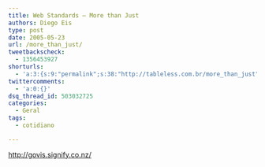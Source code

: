 ```yaml
---
title: Web Standards – More than Just
authors: Diego Eis
type: post
date: 2005-05-23
url: /more_than_just/
tweetbackscheck:
  - 1356453927
shorturls:
  - 'a:3:{s:9:"permalink";s:38:"http://tableless.com.br/more_than_just";s:7:"tinyurl";s:26:"http://tinyurl.com/45xnmda";s:4:"isgd";s:19:"http://is.gd/y8dJcq";}'
twittercomments:
  - 'a:0:{}'
dsq_thread_id: 503032725
categories:
  - Geral
tags:
  - cotidiano

---
```

<http://govis.signify.co.nz/>